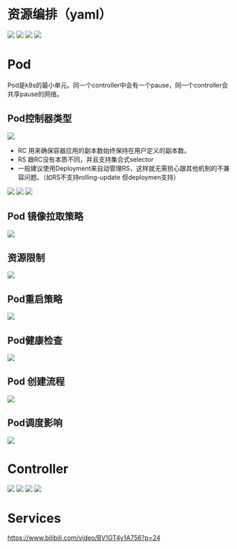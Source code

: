 # 资源编排（yaml）
![](_doc/2.png)
![](_doc/3.png)
![](_doc/4.png)
![](_doc/5.png)
# Pod
Pod是k8s的最小单元。同一个controller中会有一个pause，同一个controller会共享pause的网络。
## Pod控制器类型
![](_doc/1.png)
- RC 用来确保容器应用的副本数始终保持在用户定义的副本数。
- RS 跟RC没有本质不同，并且支持集合式selector
- 一般建议使用Deployment来自动管理RS，这样就无需担心跟其他机制的不兼容问题。（如RS不支持rolling-update 但deploymen支持）

![](_doc/6.png)
![](_doc/7.png)
![](_doc/8.png)
## Pod 镜像拉取策略
![](_doc/9.png)
## 资源限制
![](_doc/10.png)
## Pod重启策略
![](_doc/11.png)
## Pod健康检查
![](_doc/12.png)
## Pod 创建流程
![](_doc/13.png)
## Pod调度影响
![](_doc/14.png)

# Controller
![](_doc/15.png)
![](_doc/16.png)
![](_doc/17.png)
![](_doc/18.png)
# Services

https://www.bilibili.com/video/BV1GT4y1A756?p=24